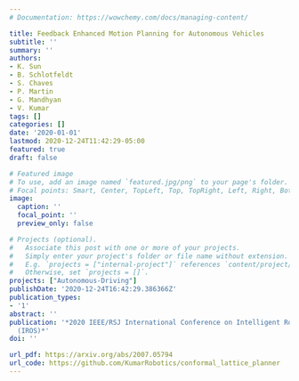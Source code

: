 ```yaml
---
# Documentation: https://wowchemy.com/docs/managing-content/

title: Feedback Enhanced Motion Planning for Autonomous Vehicles
subtitle: ''
summary: ''
authors:
- K. Sun
- B. Schlotfeldt
- S. Chaves
- P. Martin
- G. Mandhyan
- V. Kumar
tags: []
categories: []
date: '2020-01-01'
lastmod: 2020-12-24T11:42:29-05:00
featured: true
draft: false

# Featured image
# To use, add an image named `featured.jpg/png` to your page's folder.
# Focal points: Smart, Center, TopLeft, Top, TopRight, Left, Right, BottomLeft, Bottom, BottomRight.
image:
  caption: ''
  focal_point: ''
  preview_only: false

# Projects (optional).
#   Associate this post with one or more of your projects.
#   Simply enter your project's folder or file name without extension.
#   E.g. `projects = ["internal-project"]` references `content/project/deep-learning/index.md`.
#   Otherwise, set `projects = []`.
projects: ["Autonomous-Driving"]
publishDate: '2020-12-24T16:42:29.386366Z'
publication_types:
- '1'
abstract: ''
publication: '*2020 IEEE/RSJ International Conference on Intelligent Robots and Systems
  (IROS)*'
doi: ''

url_pdf: https://arxiv.org/abs/2007.05794
url_code: https://github.com/KumarRobotics/conformal_lattice_planner
---
```


